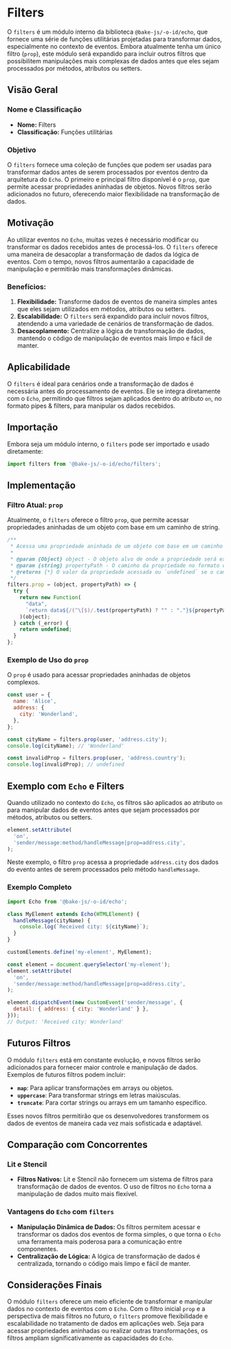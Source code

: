 # Filters

O `filters` é um módulo interno da biblioteca `@bake-js/-o-id/echo`, que fornece uma série de funções utilitárias projetadas para transformar dados, especialmente no contexto de eventos. Embora atualmente tenha um único filtro (`prop`), este módulo será expandido para incluir outros filtros que possibilitem manipulações mais complexas de dados antes que eles sejam processados por métodos, atributos ou setters.

## Visão Geral

### Nome e Classificação

- **Nome:** Filters
- **Classificação:** Funções utilitárias

### Objetivo

O `filters` fornece uma coleção de funções que podem ser usadas para transformar dados antes de serem processados por eventos dentro da arquitetura do `Echo`. O primeiro e principal filtro disponível é o `prop`, que permite acessar propriedades aninhadas de objetos. Novos filtros serão adicionados no futuro, oferecendo maior flexibilidade na transformação de dados.

## Motivação

Ao utilizar eventos no `Echo`, muitas vezes é necessário modificar ou transformar os dados recebidos antes de processá-los. O `filters` oferece uma maneira de desacoplar a transformação de dados da lógica de eventos. Com o tempo, novos filtros aumentarão a capacidade de manipulação e permitirão mais transformações dinâmicas.

### Benefícios:

1. **Flexibilidade:** Transforme dados de eventos de maneira simples antes que eles sejam utilizados em métodos, atributos ou setters.
2. **Escalabilidade:** O `filters` será expandido para incluir novos filtros, atendendo a uma variedade de cenários de transformação de dados.
3. **Desacoplamento:** Centralize a lógica de transformação de dados, mantendo o código de manipulação de eventos mais limpo e fácil de manter.

## Aplicabilidade

O `filters` é ideal para cenários onde a transformação de dados é necessária antes do processamento de eventos. Ele se integra diretamente com o `Echo`, permitindo que filtros sejam aplicados dentro do atributo `on`, no formato pipes & filters, para manipular os dados recebidos.

## Importação

Embora seja um módulo interno, o `filters` pode ser importado e usado diretamente:

```javascript
import filters from '@bake-js/-o-id/echo/filters';
```

## Implementação

### Filtro Atual: `prop`

Atualmente, o `filters` oferece o filtro `prop`, que permite acessar propriedades aninhadas de um objeto com base em um caminho de string.

```javascript
/**
 * Acessa uma propriedade aninhada de um objeto com base em um caminho de string.
 *
 * @param {Object} object - O objeto alvo de onde a propriedade será extraída.
 * @param {string} propertyPath - O caminho da propriedade no formato de string.
 * @returns {*} O valor da propriedade acessada ou `undefined` se o caminho não for válido.
 */
filters.prop = (object, propertyPath) => {
  try {
    return new Function(
      "data",
      `return data${/(^\[$)/.test(propertyPath) ? "" : "."}${propertyPath}`,
    )(object);
  } catch (_error) {
    return undefined;
  }
};
```

### Exemplo de Uso do `prop`

O `prop` é usado para acessar propriedades aninhadas de objetos complexos.

```javascript
const user = {
  name: 'Alice',
  address: {
    city: 'Wonderland',
  },
};

const cityName = filters.prop(user, 'address.city');
console.log(cityName); // 'Wonderland'

const invalidProp = filters.prop(user, 'address.country');
console.log(invalidProp); // undefined
```

## Exemplo com `Echo` e Filters

Quando utilizado no contexto do `Echo`, os filtros são aplicados ao atributo `on` para manipular dados de eventos antes que sejam processados por métodos, atributos ou setters.

```javascript
element.setAttribute(
  'on',
  'sender/message:method/handleMessage|prop=address.city',
);
```

Neste exemplo, o filtro `prop` acessa a propriedade `address.city` dos dados do evento antes de serem processados pelo método `handleMessage`.

### Exemplo Completo

```javascript
import Echo from '@bake-js/-o-id/echo';

class MyElement extends Echo(HTMLElement) {
  handleMessage(cityName) {
    console.log(`Received city: ${cityName}`);
  }
}

customElements.define('my-element', MyElement);

const element = document.querySelector('my-element');
element.setAttribute(
  'on',
  'sender/message:method/handleMessage|prop=address.city',
);

element.dispatchEvent(new CustomEvent('sender/message', {
  detail: { address: { city: 'Wonderland' } },
}));
// Output: 'Received city: Wonderland'
```

## Futuros Filtros

O módulo `filters` está em constante evolução, e novos filtros serão adicionados para fornecer maior controle e manipulação de dados. Exemplos de futuros filtros podem incluir:

- **`map`**: Para aplicar transformações em arrays ou objetos.
- **`uppercase`**: Para transformar strings em letras maiúsculas.
- **`truncate`**: Para cortar strings ou arrays em um tamanho específico.

Esses novos filtros permitirão que os desenvolvedores transformem os dados de eventos de maneira cada vez mais sofisticada e adaptável.

## Comparação com Concorrentes

### Lit e Stencil

- **Filtros Nativos:** Lit e Stencil não fornecem um sistema de filtros para transformação de dados de eventos. O uso de filtros no `Echo` torna a manipulação de dados muito mais flexível.
  
### Vantagens do `Echo` com `filters`

- **Manipulação Dinâmica de Dados:** Os filtros permitem acessar e transformar os dados dos eventos de forma simples, o que torna o `Echo` uma ferramenta mais poderosa para a comunicação entre componentes.
- **Centralização de Lógica:** A lógica de transformação de dados é centralizada, tornando o código mais limpo e fácil de manter.

## Considerações Finais

O módulo `filters` oferece um meio eficiente de transformar e manipular dados no contexto de eventos com o `Echo`. Com o filtro inicial `prop` e a perspectiva de mais filtros no futuro, o `filters` promove flexibilidade e escalabilidade no tratamento de dados em aplicações web. Seja para acessar propriedades aninhadas ou realizar outras transformações, os filtros ampliam significativamente as capacidades do `Echo`.
